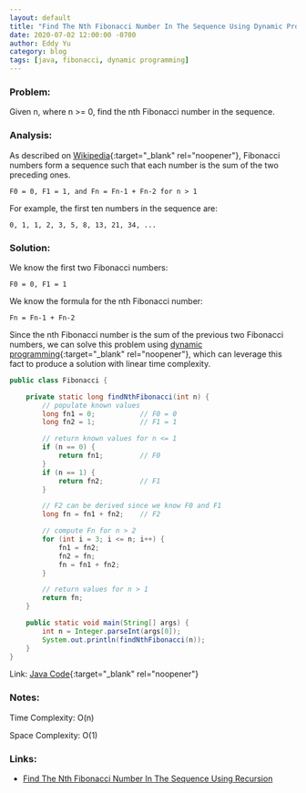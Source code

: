 ```yaml
---
layout: default
title: "Find The Nth Fibonacci Number In The Sequence Using Dynamic Programming"
date: 2020-07-02 12:00:00 -0700
author: Eddy Yu
category: blog
tags: [java, fibonacci, dynamic programming]
---
```


### Problem:
Given n, where n >= 0, find the nth Fibonacci number in the sequence.

### Analysis:
As described on [Wikipedia](https://en.wikipedia.org/wiki/Fibonacci_number){:target="_blank" rel="noopener"}, 
Fibonacci numbers form a sequence such that each number is the sum of the two
preceding ones.

    F0 = 0, F1 = 1, and Fn = Fn-1 + Fn-2 for n > 1

For example, the first ten numbers in the sequence are:

    0, 1, 1, 2, 3, 5, 8, 13, 21, 34, ...
    
### Solution:
We know the first two Fibonacci numbers:

    F0 = 0, F1 = 1

We know the formula for the nth Fibonacci number:

    Fn = Fn-1 + Fn-2

Since the nth Fibonacci number is the sum of the previous two Fibonacci numbers, 
we can solve this problem using [dynamic programming](https://en.wikipedia.org/wiki/Dynamic_programming){:target="_blank" rel="noopener"}, 
which can leverage this fact to produce a solution with linear time complexity.

```java
public class Fibonacci {

    private static long findNthFibonacci(int n) {
        // populate known values
        long fn1 = 0;           // F0 = 0
        long fn2 = 1;           // F1 = 1

        // return known values for n <= 1
        if (n == 0) {
            return fn1;         // F0
        }
        if (n == 1) {
            return fn2;         // F1
        }

        // F2 can be derived since we know F0 and F1
        long fn = fn1 + fn2;    // F2

        // compute Fn for n > 2
        for (int i = 3; i <= n; i++) {
            fn1 = fn2;
            fn2 = fn;
            fn = fn1 + fn2;
        }

        // return values for n > 1
        return fn;
    }

    public static void main(String[] args) {
        int n = Integer.parseInt(args[0]);
        System.out.println(findNthFibonacci(n));
    }
}
``` 
Link: [Java Code](https://github.com/eddycyu/learnbyexample/blob/master/src/main/java/dev/eddycyu/dynamicprogramming/Fibonacci.java){:target="_blank" rel="noopener"}

### Notes: 
Time Complexity: O(n)

Space Complexity: O(1)

### Links:
* [Find The Nth Fibonacci Number In The Sequence Using Recursion](/blog/find-nth-fibonacci-number-recursion.html)


